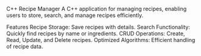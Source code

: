 C++ Recipe Manager
A C++ application for managing recipes, enabling users to store, search, and manage recipes efficiently.

Features
Recipe Storage: Save recipes with details.
Search Functionality: Quickly find recipes by name or ingredients.
CRUD Operations: Create, Read, Update, and Delete recipes.
Optimized Algorithms: Efficient handling of recipe data.
